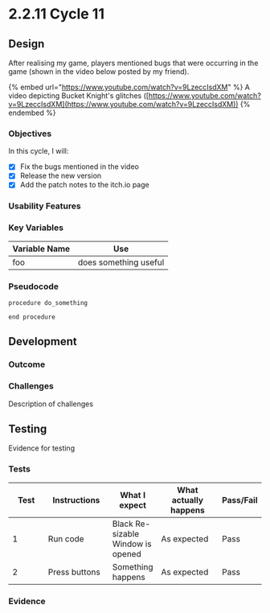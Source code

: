 # 2.2.11 Cycle 11

## Design

After realising my game, players mentioned bugs that were occurring in the game (shown in the video below posted by my friend).

{% embed url="https://www.youtube.com/watch?v=9LzeccIsdXM" %}
A video depicting Bucket Knight's glitches ([https://www.youtube.com/watch?v=9LzeccIsdXM](https://www.youtube.com/watch?v=9LzeccIsdXM))
{% endembed %}

### Objectives

In this cycle, I will:

* [x] Fix the bugs mentioned in the video
* [x] Release the new version
* [x] Add the patch notes to the itch.io page

### Usability Features

### Key Variables

| Variable Name | Use                   |
| ------------- | --------------------- |
| foo           | does something useful |

### Pseudocode

```
procedure do_something
    
end procedure
```

## Development

### Outcome

### Challenges

Description of challenges

## Testing

Evidence for testing

### Tests

<table><thead><tr><th width="90">Test</th><th width="141">Instructions</th><th>What I expect</th><th width="163">What actually happens</th><th>Pass/Fail</th></tr></thead><tbody><tr><td>1</td><td>Run code</td><td>Black Re-sizable Window is opened</td><td>As expected</td><td>Pass</td></tr><tr><td>2</td><td>Press buttons</td><td>Something happens</td><td>As expected</td><td>Pass</td></tr></tbody></table>

### Evidence
